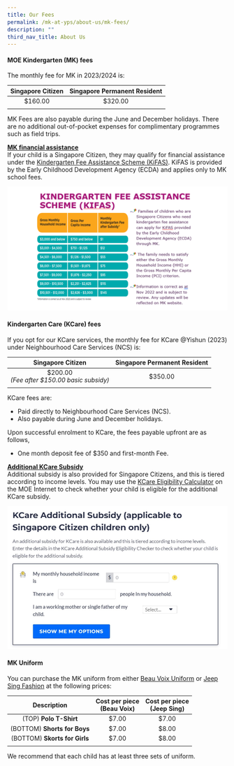 ```yaml
---
title: Our Fees
permalink: /mk-at-yps/about-us/mk-fees/
description: ""
third_nav_title: About Us
---
```

#### **MOE Kindergarten (MK) fees**
The monthly fee for MK in 2023/2024 is:

| Singapore Citizen | Singapore Permanent Resident |
| :--------: | :--------: |
| $160.00 | $320.00 |
| | |

MK Fees are also payable during the June and December holidays. There are no additional out-of-pocket expenses for complimentary programmes such as field trips.

**<u>MK financial assistance</u>**
<br>If your child is a Singapore Citizen, they may qualify for financial assistance under the <a href="https://www.ecda.gov.sg/parents/subsidies-financial-assistance" target="_blank">Kindergarten Fee Assistance Scheme (KiFAS)</a>. KiFAS is provided by the Early Childhood Development Agency (ECDA) and applies only to MK school fees.

![](/images/MK%20YPS/About%20Us/mk_kifas.png)

#### **Kindergarten Care (KCare) fees**
If you opt for our KCare services, the monthly fee for KCare @Yishun (2023) under Neighbourhood Care Services (NCS) is:

| Singapore Citizen | Singapore Permanent Resident |
| :--------: | :--------: |
| $200.00<br>*(Fee after $150.00 basic subsidy)* | $350.00 |
| | |

KCare fees are:
* Paid directly to Neighbourhood Care Services (NCS).
* Also payable during June and December holidays.

Upon successful enrolment to KCare, the fees payable upfront are as follows,
* One month deposit fee of $350 and first-month Fee.

**<u>Additional KCare Subsidy</u>**
<br>Additional subsidy is also provided for Singapore Citizens, and this is tiered according to income levels. You may use the <a href="https://moe.gov.sg/preschool/moe-kindergarten/kindergarten-care" target="_blank">KCare Eligibility Calculator</a> on the MOE Internet to check whether your child is eligible for the additional KCare subsidy.

![](/images/MK%20YPS/About%20Us/mk_kcare_subsidy.jpg)

#### **MK Uniform**
You can purchase the MK uniform from either <a href="https://beauvoix.com/preschool/" target="_blank">Beau Voix Uniform</a> or <a href="https://jeepsinguniform.com/collections/moe-kindergarten-uniforms" target="_blank">Jeep Sing Fashion</a> at the following prices:

| Description | Cost per piece<br>(Beau Voix) | Cost per piece<br>(Jeep Sing) |
| :--------: | :--------: | :--------: |
| (TOP) **Polo T-Shirt** | $7.00 | $7.00 |
| (BOTTOM) **Shorts for Boys** | $7.00 | $8.00 |
| (BOTTOM) **Skorts for Girls** | $7.00 | $8.00 |
| | | |

We recommend that each child has at least three sets of uniform.